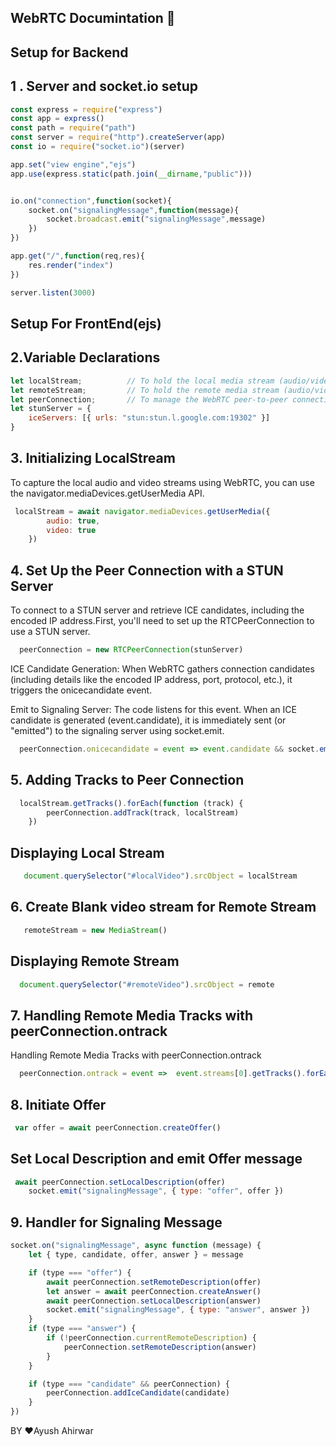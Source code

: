 
## WebRTC Documintation 📃


## Setup for Backend
## 1 . Server and socket.io setup 

```javascript
const express = require("express")
const app = express()
const path = require("path")
const server = require("http").createServer(app)
const io = require("socket.io")(server)

app.set("view engine","ejs")
app.use(express.static(path.join(__dirname,"public")))


io.on("connection",function(socket){
    socket.on("signalingMessage",function(message){
        socket.broadcast.emit("signalingMessage",message)
    })
})

app.get("/",function(req,res){
    res.render("index")
})

server.listen(3000)
```

## Setup For FrontEnd(ejs)
## 2.Variable Declarations
```javascript
let localStream;          // To hold the local media stream (audio/video)
let remoteStream;         // To hold the remote media stream (audio/video)
let peerConnection;       // To manage the WebRTC peer-to-peer connection
let stunServer = {
    iceServers: [{ urls: "stun:stun.l.google.com:19302" }]
}
```

## 3. Initializing LocalStream
To capture the local audio and video streams using WebRTC, you can use the navigator.mediaDevices.getUserMedia API.

```javascript
 localStream = await navigator.mediaDevices.getUserMedia({
        audio: true,
        video: true
    })
```

## 4. Set Up the Peer Connection with a STUN Server
To connect to a STUN server and retrieve ICE candidates, including the encoded IP address.First, you'll need to set up the RTCPeerConnection to use a STUN server.

```javascript
  peerConnection = new RTCPeerConnection(stunServer)
```

ICE Candidate Generation: When WebRTC gathers connection candidates (including details like the encoded IP address, port, protocol, etc.), it triggers the onicecandidate event.

Emit to Signaling Server: The code listens for this event. When an ICE candidate is generated (event.candidate), it is immediately sent (or "emitted") to the signaling server using socket.emit.

```javascript
  peerConnection.onicecandidate = event => event.candidate && socket.emit("signalingMessage", { type: "candidate", candidate: event.candidate })

```
## 5. Adding Tracks to Peer Connection 
```javascript
  localStream.getTracks().forEach(function (track) {
        peerConnection.addTrack(track, localStream)
    })

```
## Displaying Local Stream
```javascript
   document.querySelector("#localVideo").srcObject = localStream

```
## 6. Create Blank video stream for Remote Stream 
```javascript
   remoteStream = new MediaStream()

```
## Displaying Remote Stream
```javascript
  document.querySelector("#remoteVideo").srcObject = remote

```

## 7. Handling Remote Media Tracks with peerConnection.ontrack

Handling Remote Media Tracks with peerConnection.ontrack
```javascript
  peerConnection.ontrack = event =>  event.streams[0].getTracks().forEach(track => remote.addTrack(track))

```

## 8.  Initiate Offer 
```javascript
 var offer = await peerConnection.createOffer()
```
## Set Local Description and emit Offer message
```javascript
 await peerConnection.setLocalDescription(offer)
    socket.emit("signalingMessage", { type: "offer", offer })
```

## 9. Handler for Signaling Message 
```javascript
socket.on("signalingMessage", async function (message) {
    let { type, candidate, offer, answer } = message

    if (type === "offer") {
        await peerConnection.setRemoteDescription(offer)
        let answer = await peerConnection.createAnswer()
        await peerConnection.setLocalDescription(answer)
        socket.emit("signalingMessage", { type: "answer", answer })
    }
    if (type === "answer") {
        if (!peerConnection.currentRemoteDescription) {
            peerConnection.setRemoteDescription(answer)
        }
    }

    if (type === "candidate" && peerConnection) {
        peerConnection.addIceCandidate(candidate)
    }
})
```



BY ❤️Ayush Ahirwar
